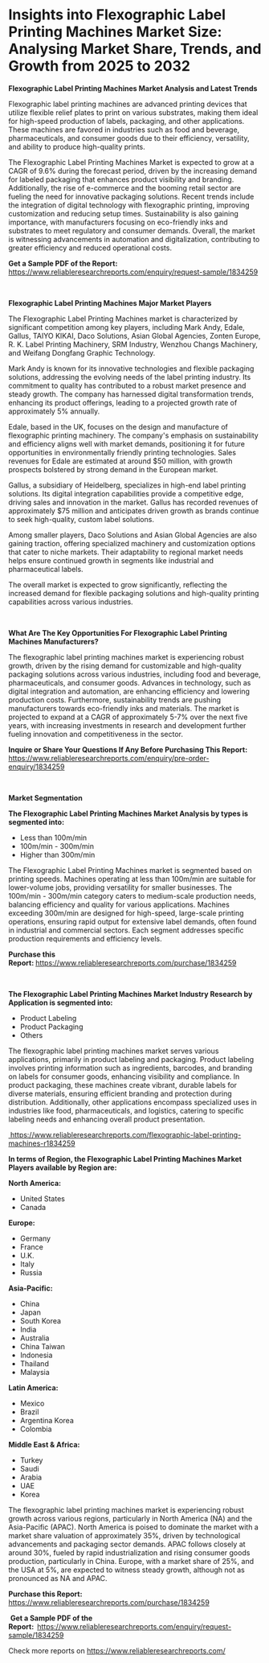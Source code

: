 <p><h1>Insights into Flexographic Label Printing Machines Market Size: Analysing Market Share, Trends, and Growth from 2025 to 2032</h1></p><p><strong>Flexographic Label Printing Machines Market Analysis and Latest Trends</strong></p>
<p><p>Flexographic label printing machines are advanced printing devices that utilize flexible relief plates to print on various substrates, making them ideal for high-speed production of labels, packaging, and other applications. These machines are favored in industries such as food and beverage, pharmaceuticals, and consumer goods due to their efficiency, versatility, and ability to produce high-quality prints.</p><p>The Flexographic Label Printing Machines Market is expected to grow at a CAGR of 9.6% during the forecast period, driven by the increasing demand for labeled packaging that enhances product visibility and branding. Additionally, the rise of e-commerce and the booming retail sector are fueling the need for innovative packaging solutions. Recent trends include the integration of digital technology with flexographic printing, improving customization and reducing setup times. Sustainability is also gaining importance, with manufacturers focusing on eco-friendly inks and substrates to meet regulatory and consumer demands. Overall, the market is witnessing advancements in automation and digitalization, contributing to greater efficiency and reduced operational costs.</p></p>
<p><strong>Get a Sample PDF of the Report:&nbsp;</strong> <a href="https://www.reliableresearchreports.com/enquiry/request-sample/1834259?utm_campaign=3576&utm_medium=2&utm_source=Github&utm_content=ia&utm_term=10042025&utm_id=flexographic-label-printing-machines">https://www.reliableresearchreports.com/enquiry/request-sample/1834259</a></p>
<p>&nbsp;</p>
<p><strong>Flexographic Label Printing Machines Major Market Players</strong></p>
<p><p>The Flexographic Label Printing Machines market is characterized by significant competition among key players, including Mark Andy, Edale, Gallus, TAIYO KIKAI, Daco Solutions, Asian Global Agencies, Zonten Europe, R. K. Label Printing Machinery, SRM Industry, Wenzhou Changs Machinery, and Weifang Dongfang Graphic Technology. </p><p>Mark Andy is known for its innovative technologies and flexible packaging solutions, addressing the evolving needs of the label printing industry. Its commitment to quality has contributed to a robust market presence and steady growth. The company has harnessed digital transformation trends, enhancing its product offerings, leading to a projected growth rate of approximately 5% annually.</p><p>Edale, based in the UK, focuses on the design and manufacture of flexographic printing machinery. The company's emphasis on sustainability and efficiency aligns well with market demands, positioning it for future opportunities in environmentally friendly printing technologies. Sales revenues for Edale are estimated at around $50 million, with growth prospects bolstered by strong demand in the European market.</p><p>Gallus, a subsidiary of Heidelberg, specializes in high-end label printing solutions. Its digital integration capabilities provide a competitive edge, driving sales and innovation in the market. Gallus has recorded revenues of approximately $75 million and anticipates driven growth as brands continue to seek high-quality, custom label solutions.</p><p>Among smaller players, Daco Solutions and Asian Global Agencies are also gaining traction, offering specialized machinery and customization options that cater to niche markets. Their adaptability to regional market needs helps ensure continued growth in segments like industrial and pharmaceutical labels.</p><p>The overall market is expected to grow significantly, reflecting the increased demand for flexible packaging solutions and high-quality printing capabilities across various industries.</p></p>
<p>&nbsp;</p>
<p><strong>What Are The Key Opportunities For Flexographic Label Printing Machines Manufacturers?</strong></p>
<p><p>The flexographic label printing machines market is experiencing robust growth, driven by the rising demand for customizable and high-quality packaging solutions across various industries, including food and beverage, pharmaceuticals, and consumer goods. Advances in technology, such as digital integration and automation, are enhancing efficiency and lowering production costs. Furthermore, sustainability trends are pushing manufacturers towards eco-friendly inks and materials. The market is projected to expand at a CAGR of approximately 5-7% over the next five years, with increasing investments in research and development further fueling innovation and competitiveness in the sector.</p></p>
<p><strong>Inquire or Share Your Questions If Any Before Purchasing This Report:</strong> <a href="https://www.reliableresearchreports.com/enquiry/pre-order-enquiry/1834259?utm_campaign=3576&utm_medium=2&utm_source=Github&utm_content=ia&utm_term=10042025&utm_id=flexographic-label-printing-machines">https://www.reliableresearchreports.com/enquiry/pre-order-enquiry/1834259</a></p>
<p>&nbsp;</p>
<p><strong>Market Segmentation</strong></p>
<p><strong>The Flexographic Label Printing Machines Market Analysis by types is segmented into:</strong></p>
<p><ul><li>Less than 100m/min</li><li>100m/min - 300m/min</li><li>Higher than 300m/min</li></ul></p>
<p><p>The Flexographic Label Printing Machines market is segmented based on printing speeds. Machines operating at less than 100m/min are suitable for lower-volume jobs, providing versatility for smaller businesses. The 100m/min - 300m/min category caters to medium-scale production needs, balancing efficiency and quality for various applications. Machines exceeding 300m/min are designed for high-speed, large-scale printing operations, ensuring rapid output for extensive label demands, often found in industrial and commercial sectors. Each segment addresses specific production requirements and efficiency levels.</p></p>
<p><strong>Purchase this Report:&nbsp;</strong><a href="https://www.reliableresearchreports.com/purchase/1834259?utm_campaign=3576&utm_medium=2&utm_source=Github&utm_content=ia&utm_term=10042025&utm_id=flexographic-label-printing-machines">https://www.reliableresearchreports.com/purchase/1834259</a></p>
<p>&nbsp;</p>
<p><strong>The Flexographic Label Printing Machines Market Industry Research by Application is segmented into:</strong></p>
<p><ul><li>Product Labeling</li><li>Product Packaging</li><li>Others</li></ul></p>
<p><p>The flexographic label printing machines market serves various applications, primarily in product labeling and packaging. Product labeling involves printing information such as ingredients, barcodes, and branding on labels for consumer goods, enhancing visibility and compliance. In product packaging, these machines create vibrant, durable labels for diverse materials, ensuring efficient branding and protection during distribution. Additionally, other applications encompass specialized uses in industries like food, pharmaceuticals, and logistics, catering to specific labeling needs and enhancing overall product presentation.</p></p>
<p><a href="https://www.reliableresearchreports.com/flexographic-label-printing-machines-r1834259?utm_campaign=3576&utm_medium=2&utm_source=Github&utm_content=ia&utm_term=10042025&utm_id=flexographic-label-printing-machines">&nbsp;https://www.reliableresearchreports.com/flexographic-label-printing-machines-r1834259</a></p>
<p><strong>In terms of Region, the Flexographic Label Printing Machines Market Players available by Region are:</strong></p>
<p>
    <p> <strong> North America: </strong>
        <ul>
            <li>United States</li>
            <li>Canada</li>
        </ul>
        </p> 
    <p> <strong> Europe: </strong>
        <ul>
            <li>Germany</li>
            <li>France</li>
            <li>U.K.</li>
            <li>Italy</li>
            <li>Russia</li>
        </ul>
        </p> 
    <p> <strong> Asia-Pacific: </strong>
        <ul>
            <li>China</li>
            <li>Japan</li>
            <li>South Korea</li>
            <li>India</li>
            <li>Australia</li>
            <li>China Taiwan</li>
            <li>Indonesia</li>
            <li>Thailand</li>
            <li>Malaysia</li>
        </ul>
        </p> 
    <p> <strong> Latin America: </strong>
        <ul>
            <li>Mexico</li>
            <li>Brazil</li>
            <li>Argentina Korea</li>
            <li>Colombia</li>
        </ul>
        </p> 
    <p> <strong> Middle East & Africa: </strong>
        <ul>
            <li>Turkey</li>
            <li>Saudi</li>
            <li>Arabia</li>
            <li>UAE</li>
            <li>Korea</li>
        </ul>
    </p>
    </p>
<p><p>The flexographic label printing machines market is experiencing robust growth across various regions, particularly in North America (NA) and the Asia-Pacific (APAC). North America is poised to dominate the market with a market share valuation of approximately 35%, driven by technological advancements and packaging sector demands. APAC follows closely at around 30%, fueled by rapid industrialization and rising consumer goods production, particularly in China. Europe, with a market share of 25%, and the USA at 5%, are expected to witness steady growth, although not as pronounced as NA and APAC.</p></p>
<p><strong>Purchase this Report: </strong><a href="https://www.reliableresearchreports.com/purchase/1834259?utm_campaign=3576&utm_medium=2&utm_source=Github&utm_content=ia&utm_term=10042025&utm_id=flexographic-label-printing-machines">https://www.reliableresearchreports.com/purchase/1834259</a></p>
<p>&nbsp;<strong>Get a Sample PDF of the Report:&nbsp;&nbsp;</strong><a href="https://www.reliableresearchreports.com/enquiry/request-sample/1834259?utm_campaign=3576&utm_medium=2&utm_source=Github&utm_content=ia&utm_term=10042025&utm_id=flexographic-label-printing-machines">https://www.reliableresearchreports.com/enquiry/request-sample/1834259</a></p>
<p><strong></strong></p>
<p>Check more reports on <a href="https://www.reliableresearchreports.com/?utm_campaign=3576&utm_medium=2&utm_source=Github&utm_content=ia&utm_term=10042025&utm_id=flexographic-label-printing-machines">https://www.reliableresearchreports.com/</a></p>